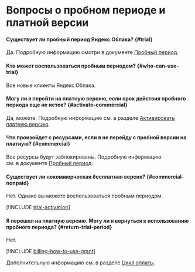 # Вопросы о пробном периоде и платной версии

#### Существует ли пробный период Яндекс.Облака?  {#trial}

Да. Подробную информацию смотри в документе [Пробный период](../../free-trial/).

#### Кто может воспользоваться пробным периодом? {#who-can-use-trial}

Все новые клиенты Яндекс.Облака.

#### Могу ли я перейти на платную версию, если срок действия пробного периода еще не истек?  {#activate-commercial}

Да, можете. Подробную информацию см. в разделе [Активировать платную версию](../operations/activate-commercial.md).

#### Что произойдет с ресурсами, если я не перейду с пробной версии на платную?  {#commercial}

Все ресурсы будут заблокированы. Подробную информацию см. в документе [Пробный период](../../free-trial/).

#### Существует ли некоммерческая бесплатная версия? {#commercial-nonpaid}

Нет. Однако вы можете воспользоваться пробным периодом.

[!INCLUDE [trial-activation](../_includes/trial-activation.md)]

#### Я перешел на платную версию. Могу ли я вернуться к использованию пробного периода? {#return-trial-period}

Нет. 

[!INCLUDE [billing-how-to-use-grant](../../_includes/billing-how-to-use-grant.md)]   

Дополнительную информацию см. в разделе [Цикл оплаты](../payment/billing-cycle.md).